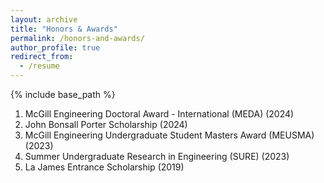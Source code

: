 ```yaml
---
layout: archive
title: "Honors & Awards"
permalink: /honors-and-awards/
author_profile: true
redirect_from:
  - /resume
---
```


{% include base_path %}

1. McGill Engineering Doctoral Award - International (MEDA) (2024)
2. John Bonsall Porter Scholarship (2024)
3. McGill Engineering Undergraduate Student Masters Award (MEUSMA) (2023)
4. Summer Undergraduate Research in Engineering (SURE) (2023)
5. La James Entrance Scholarship (2019)
